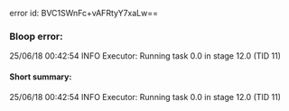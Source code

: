 error id: BVC1SWnFc+vAFRtyY7xaLw==
### Bloop error:

25/06/18 00:42:54 INFO Executor: Running task 0.0 in stage 12.0 (TID 11)
#### Short summary: 

25/06/18 00:42:54 INFO Executor: Running task 0.0 in stage 12.0 (TID 11)